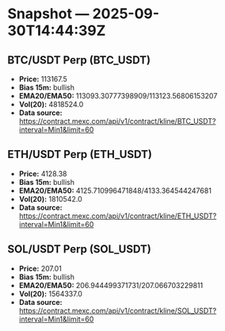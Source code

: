 # Snapshot — 2025-09-30T14:44:39Z

## BTC/USDT Perp (BTC_USDT)
- **Price:** 113167.5
- **Bias 15m:** bullish
- **EMA20/EMA50:** 113093.30777398909/113123.56806153207
- **Vol(20):** 4818524.0
- **Data source:** https://contract.mexc.com/api/v1/contract/kline/BTC_USDT?interval=Min1&limit=60

## ETH/USDT Perp (ETH_USDT)
- **Price:** 4128.38
- **Bias 15m:** bullish
- **EMA20/EMA50:** 4125.710996471848/4133.364544247681
- **Vol(20):** 1810542.0
- **Data source:** https://contract.mexc.com/api/v1/contract/kline/ETH_USDT?interval=Min1&limit=60

## SOL/USDT Perp (SOL_USDT)
- **Price:** 207.01
- **Bias 15m:** bullish
- **EMA20/EMA50:** 206.944499371731/207.066703229811
- **Vol(20):** 1564337.0
- **Data source:** https://contract.mexc.com/api/v1/contract/kline/SOL_USDT?interval=Min1&limit=60
